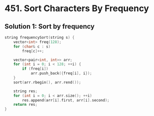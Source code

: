 # 451. Sort Characters By Frequency

## Solution 1: Sort by frequency

```cpp
string frequencySort(string s) {
    vector<int> freq(128);
    for (char& c : s)
        freq[c]++;

    vector<pair<int, int>> arr;
    for (int i = 0; i < 128; ++i) {
        if (freq[i])
            arr.push_back({freq[i], i});
    }
    sort(arr.rbegin(), arr.rend());

    string res;
    for (int i = 0; i < arr.size(); ++i)
        res.append(arr[i].first, arr[i].second);
    return res;
}
```
